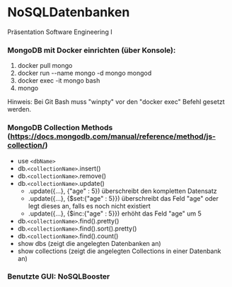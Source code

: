 # NoSQLDatenbanken
Präsentation Software Engineering I

### MongoDB mit Docker einrichten (über Konsole):
  1. docker pull mongo
  2. docker run --name mongo -d mongo mongod
  3. docker exec -it mongo bash
  4. mongo

Hinweis: Bei Git Bash muss "winpty" vor den "docker exec" Befehl gesetzt werden.

### MongoDB Collection Methods (https://docs.mongodb.com/manual/reference/method/js-collection/)
- use `<dbName>`
- db.`<collectionName>`.insert()
- db.`<collectionName>`.remove()
- db.`<collectionName>`.update()
  - .update({...}, {"age" : 5}) überschreibt den kompletten Datensatz
  - .update({...}, {$set:{"age" : 5}}) überschreibt das Feld "age" oder legt dieses an, falls es noch nicht existiert
  - .update({...}, {$inc:{"age" : 5}}) erhöht das Feld "age" um 5
- db.`<collectionName>`.find().pretty()
- db.`<collectionName>`.find().sort().pretty()
- db.`<collectionName>`.find().count()
- show dbs (zeigt die angelegten Datenbanken an)
- show collections (zeigt die angelegten Collections in einer Datenbank an)

### Benutzte GUI: NoSQLBooster
